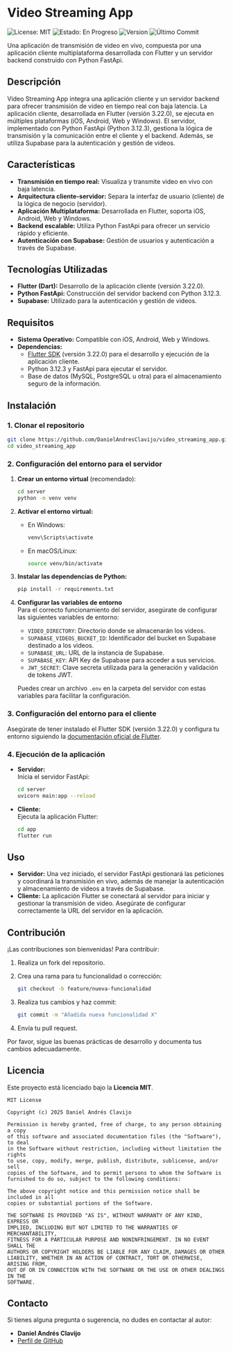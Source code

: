 # Video Streaming App

![License: MIT](https://img.shields.io/badge/License-MIT-blue.svg)
![Estado: En Progreso](https://img.shields.io/badge/estado-En%20progreso-yellow.svg)
![Version](https://img.shields.io/badge/version-1.0.0-blue.svg)
![Último Commit](https://img.shields.io/github/last-commit/DanielAndresClavijo/video_streaming_app.svg)


Una aplicación de transmisión de video en vivo, compuesta por una aplicación cliente multiplataforma desarrollada con Flutter y un servidor backend construido con Python FastApi.

## Descripción

Video Streaming App integra una aplicación cliente y un servidor backend para ofrecer transmisión de video en tiempo real con baja latencia. La aplicación cliente, desarrollada en Flutter (versión 3.22.0), se ejecuta en múltiples plataformas (iOS, Android, Web y Windows). El servidor, implementado con Python FastApi (Python 3.12.3), gestiona la lógica de transmisión y la comunicación entre el cliente y el backend. Además, se utiliza Supabase para la autenticación y gestión de videos.

## Características

- **Transmisión en tiempo real:** Visualiza y transmite video en vivo con baja latencia.
- **Arquitectura cliente-servidor:** Separa la interfaz de usuario (cliente) de la lógica de negocio (servidor).
- **Aplicación Multiplataforma:** Desarrollada en Flutter, soporta iOS, Android, Web y Windows.
- **Backend escalable:** Utiliza Python FastApi para ofrecer un servicio rápido y eficiente.
- **Autenticación con Supabase:** Gestión de usuarios y autenticación a través de Supabase.

## Tecnologías Utilizadas

- **Flutter (Dart):** Desarrollo de la aplicación cliente (versión 3.22.0).
- **Python FastApi:** Construcción del servidor backend con Python 3.12.3.
- **Supabase:** Utilizado para la autenticación y gestión de videos.

## Requisitos

- **Sistema Operativo:** Compatible con iOS, Android, Web y Windows.
- **Dependencias:**
  - [Flutter SDK](https://flutter.dev/docs/get-started/install) (versión 3.22.0) para el desarrollo y ejecución de la aplicación cliente.
  - Python 3.12.3 y FastApi para ejecutar el servidor.
  - Base de datos (MySQL, PostgreSQL u otra) para el almacenamiento seguro de la información.

## Instalación

### 1. Clonar el repositorio

```bash
git clone https://github.com/DanielAndresClavijo/video_streaming_app.git
cd video_streaming_app
```

### 2. Configuración del entorno para el servidor

1. **Crear un entorno virtual** (recomendado):

   ```bash
   cd server
   python -m venv venv
   ```

2. **Activar el entorno virtual:**
   - En Windows:
     ```bash
     venv\Scripts\activate
     ```
   - En macOS/Linux:
     ```bash
     source venv/bin/activate
     ```

3. **Instalar las dependencias de Python:**

   ```bash
   pip install -r requirements.txt
   ```

4. **Configurar las variables de entorno**  
   Para el correcto funcionamiento del servidor, asegúrate de configurar las siguientes variables de entorno:

   - `VIDEO_DIRECTORY`: Directorio donde se almacenarán los videos.
   - `SUPABASE_VIDEOS_BUCKET_ID`: Identificador del bucket en Supabase destinado a los videos.
   - `SUPABASE_URL`: URL de la instancia de Supabase.
   - `SUPABASE_KEY`: API Key de Supabase para acceder a sus servicios.
   - `JWT_SECRET`: Clave secreta utilizada para la generación y validación de tokens JWT.

   Puedes crear un archivo `.env` en la carpeta del servidor con estas variables para facilitar la configuración.

### 3. Configuración del entorno para el cliente

Asegúrate de tener instalado el Flutter SDK (versión 3.22.0) y configura tu entorno siguiendo la [documentación oficial de Flutter](https://flutter.dev/docs/get-started/install).

### 4. Ejecución de la aplicación

- **Servidor:**  
  Inicia el servidor FastApi:
  
  ```bash
  cd server
  uvicorn main:app --reload
  ```

- **Cliente:**  
  Ejecuta la aplicación Flutter:
  
  ```bash
  cd app
  flutter run
  ```

## Uso

- **Servidor:** Una vez iniciado, el servidor FastApi gestionará las peticiones y coordinará la transmisión en vivo, además de manejar la autenticación y almacenamiento de videos a través de Supabase.
- **Cliente:** La aplicación Flutter se conectará al servidor para iniciar y gestionar la transmisión de video. Asegúrate de configurar correctamente la URL del servidor en la aplicación.

## Contribución

¡Las contribuciones son bienvenidas! Para contribuir:

1. Realiza un fork del repositorio.
2. Crea una rama para tu funcionalidad o corrección:

   ```bash
   git checkout -b feature/nueva-funcionalidad
   ```

3. Realiza tus cambios y haz commit:

   ```bash
   git commit -m "Añadida nueva funcionalidad X"
   ```

4. Envía tu pull request.

Por favor, sigue las buenas prácticas de desarrollo y documenta tus cambios adecuadamente.

## Licencia

Este proyecto está licenciado bajo la **Licencia MIT**.

```
MIT License

Copyright (c) 2025 Daniel Andrés Clavijo

Permission is hereby granted, free of charge, to any person obtaining a copy
of this software and associated documentation files (the "Software"), to deal
in the Software without restriction, including without limitation the rights
to use, copy, modify, merge, publish, distribute, sublicense, and/or sell
copies of the Software, and to permit persons to whom the Software is
furnished to do so, subject to the following conditions:

The above copyright notice and this permission notice shall be included in all
copies or substantial portions of the Software.

THE SOFTWARE IS PROVIDED "AS IS", WITHOUT WARRANTY OF ANY KIND, EXPRESS OR
IMPLIED, INCLUDING BUT NOT LIMITED TO THE WARRANTIES OF MERCHANTABILITY,
FITNESS FOR A PARTICULAR PURPOSE AND NONINFRINGEMENT. IN NO EVENT SHALL THE
AUTHORS OR COPYRIGHT HOLDERS BE LIABLE FOR ANY CLAIM, DAMAGES OR OTHER
LIABILITY, WHETHER IN AN ACTION OF CONTRACT, TORT OR OTHERWISE, ARISING FROM,
OUT OF OR IN CONNECTION WITH THE SOFTWARE OR THE USE OR OTHER DEALINGS IN THE
SOFTWARE.
```

## Contacto

Si tienes alguna pregunta o sugerencia, no dudes en contactar al autor:

- **Daniel Andrés Clavijo**
- [Perfil de GitHub](https://github.com/DanielAndresClavijo)
